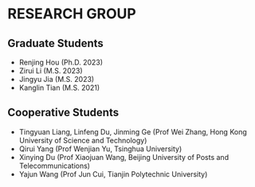 ---
---

# RESEARCH GROUP

## Graduate Students

- Renjing Hou (Ph.D. 2023)
- Zirui Li (M.S. 2023)
- Jingyu Jia (M.S. 2023)
- Kanglin Tian (M.S. 2021)

## Cooperative Students

- Tingyuan Liang, Linfeng Du, Jinming Ge (Prof Wei Zhang, Hong Kong University of Science and Technology)
- Qirui Yang (Prof Wenjian Yu, Tsinghua University)
- Xinying Du (Prof Xiaojuan Wang, Beijing University of Posts and Telecommunications)
- Yajun Wang (Prof Jun Cui, Tianjin Polytechnic University)
